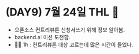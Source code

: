 # (DAY9) 7월 24일 THL 🤞

 - 오픈소스 컨트리뷰톤 신청서쓰기 위해 정보 알아봄.
 - backend.ai 미션 도전함.
 - 🚶‍♀ 1h : 컨트리뷰톤 대상 고르는데 많은 시간이 들었다.
